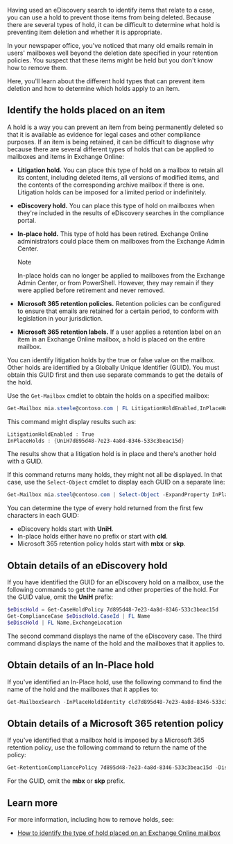 Having used an eDiscovery search to identify items that relate to a case, you can use a hold to prevent those items from being deleted. Because there are several types of hold, it can be difficult to determine what hold is preventing item deletion and whether it is appropriate.

In your newspaper office, you've noticed that many old emails remain in users' mailboxes well beyond the deletion date specified in your retention policies. You suspect that these items might be held but you don't know how to remove them.

Here, you'll learn about the different hold types that can prevent item deletion and how to determine which holds apply to an item.

## Identify the holds placed on an item

A hold is a way you can prevent an item from being permanently deleted so that it is available as evidence for legal cases and other compliance purposes. If an item is being retained, it can be difficult to diagnose why because there are several different types of holds that can be applied to mailboxes and items in Exchange Online:

- **Litigation hold.** You can place this type of hold on a mailbox to retain all its content, including deleted items, all versions of modified items, and the contents of the corresponding archive mailbox if there is one. Litigation holds can be imposed for a limited period or indefinitely.
- **eDiscovery hold.** You can place this type of hold on mailboxes when they're included in the results of eDiscovery searches in the compliance portal.
- **In-place hold.** This type of hold has been retired. Exchange Online administrators could place them on mailboxes from the Exchange Admin Center.

    > [!NOTE] 
	> In-place holds can no longer be applied to mailboxes from the Exchange Admin Center, or from PowerShell. However, they may remain if they were applied before retirement and never removed.

- **Microsoft 365 retention policies.** Retention policies can be configured to ensure that emails are retained for a certain period, to conform with legislation in your jurisdiction.
- **Microsoft 365 retention labels.** If a user applies a retention label on an item in an Exchange Online mailbox, a hold is placed on the entire mailbox.

You can identify litigation holds by the true or false value on the mailbox. Other holds are identified by a Globally Unique Identifier (GUID). You must obtain this GUID first and then use separate commands to get the details of the hold.

Use the `Get-Mailbox` cmdlet to obtain the holds on a specified mailbox:

``` powershell
Get-Mailbox mia.steele@contoso.com | FL LitigationHoldEnabled,InPlaceHolds
```

This command might display results such as:

``` powershell
LitigationHoldEnabled : True
InPlaceHolds : {UniH7d895d48-7e23-4a8d-8346-533c3beac15d}
```

The results show that a litigation hold is in place and there's another hold with a GUID.

If this command returns many holds, they might not all be displayed. In that case, use the `Select-Object` cmdlet to display each GUID on a separate line:

``` powershell
Get-Mailbox mia.steel@contoso.com | Select-Object -ExpandProperty InPlaceHolds
```

You can determine the type of every hold returned from the first few characters in each GUID:

- eDiscovery holds start with **UniH**.
- In-place holds either have no prefix or start with **cld**.
- Microsoft 365 retention policy holds start with **mbx** or **skp**.

## Obtain details of an eDiscovery hold

If you have identified the GUID for an eDiscovery hold on a mailbox, use the following commands to get the name and other properties of the hold. For the GUID value, omit the **UniH** prefix:

``` powershell
$eDiscHold = Get-CaseHoldPolicy 7d895d48-7e23-4a8d-8346-533c3beac15d
Get-ComplianceCase $eDiscHold.CaseId | FL Name
$eDiscHold | FL Name,ExchangeLocation
```

The second command displays the name of the eDiscovery case. The third command displays the name of the hold and the mailboxes that it applies to.

## Obtain details of an In-Place hold

If you've identified an In-Place hold, use the following command to find the name of the hold and the mailboxes that it applies to:

``` powershell
Get-MailboxSearch -InPlaceHoldIdentity cld7d895d48-7e23-4a8d-8346-533c3beac15d | FL Name,SourceMailboxes
```

## Obtain details of a Microsoft 365 retention policy

If you've identified that a mailbox hold is imposed by a Microsoft 365 retention policy, use the following command to return the name of the policy:

``` powershell
Get-RetentionCompliancePolicy 7d895d48-7e23-4a8d-8346-533c3beac15d -DistributionDetail | FL Name,*Location
```

For the GUID, omit the **mbx** or **skp** prefix.

## Learn more

For more information, including how to remove holds, see:

- [How to identify the type of hold placed on an Exchange Online mailbox](/microsoft-365/compliance/identify-a-hold-on-an-exchange-online-mailbox)
